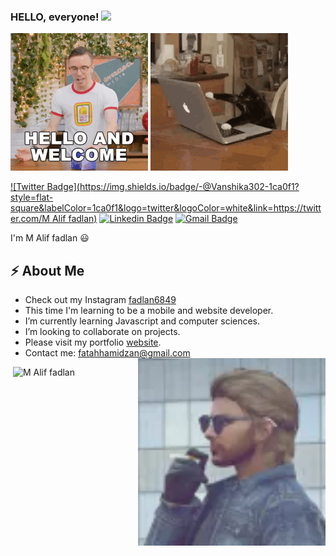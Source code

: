 ### HELLO, everyone! <img src="https://raw.githubusercontent.com/MartinHeinz/MartinHeinz/master/wave.gif" width="30px">

 <!-- Actual text -->

![](y.gif)
![](x.gif)

[![Twitter Badge](https://img.shields.io/badge/-@Vanshika302-1ca0f1?style=flat-square&labelColor=1ca0f1&logo=twitter&logoColor=white&link=https://twitter.com/M Alif fadlan)](https://twitter.com/fadlan6849) [![Linkedin Badge](https://img.shields.io/badge/-VanshikaPandey-blue?style=flat-square&logo=Linkedin&logoColor=white&link=https://www.linkedin.com/in/M-Alif-fadlan-b448391a5/)](https://www.linkedin.com/in/m-alif-fadlan-9a3771229/)
[![Gmail Badge](https://img.shields.io/badge/-fatahhamidzan@gmail.com-c14438?style=flat-square&logo=Gmail&logoColor=white&link=mailto:pandeyvanshi3028@gmail.com)](mailto:fatahhamidzan@gmail.com)

I'm M Alif fadlan 😃

## ⚡ About Me

- Check out my Instagram [fadlan6849]
- This time I'm learning to be a mobile and website developer.
- I’m currently learning Javascript and computer sciences.
- I’m looking to collaborate on projects.
- Please visit my portfolio [website].
- Contact me: fatahhamidzan@gmail.com
  <img align="right" src="assets/img/profile2.png" width="300" height="300" />

<img alt="" src="https://github-readme-stats.vercel.app/api?username=Vanshikapandey30&theme=dark&count_private=true&show_icons=truehow_icons=true&hide_border=true" />

<img  src="https://github-readme-stats.vercel.app/api/top-langs?username=Vanshikapandey30&theme=dark&show_icons=true&locale=en&layout=compact" alt="M Alif fadlan"  />
<p><img  src="https://github-readme-streak-stats.herokuapp.com/?user=Vanshikapandey30&theme=dark" alt="M Alif fadlan /></p>
<!-- Links to my social media accounts

[1]: https://twitter.com/fadlan6849
[2]: https://www.linkedin.com/in/m-alif-fadlan-9a3771229/-->
[website]: https://portofoliov2.netlify.app/
[fadlan6849]: https://www.instagram.com/fadlan6849/
